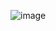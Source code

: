 ![image](https://user-images.githubusercontent.com/39138605/206835451-a1419f42-4735-41ec-be0d-479dafc273f4.png)

